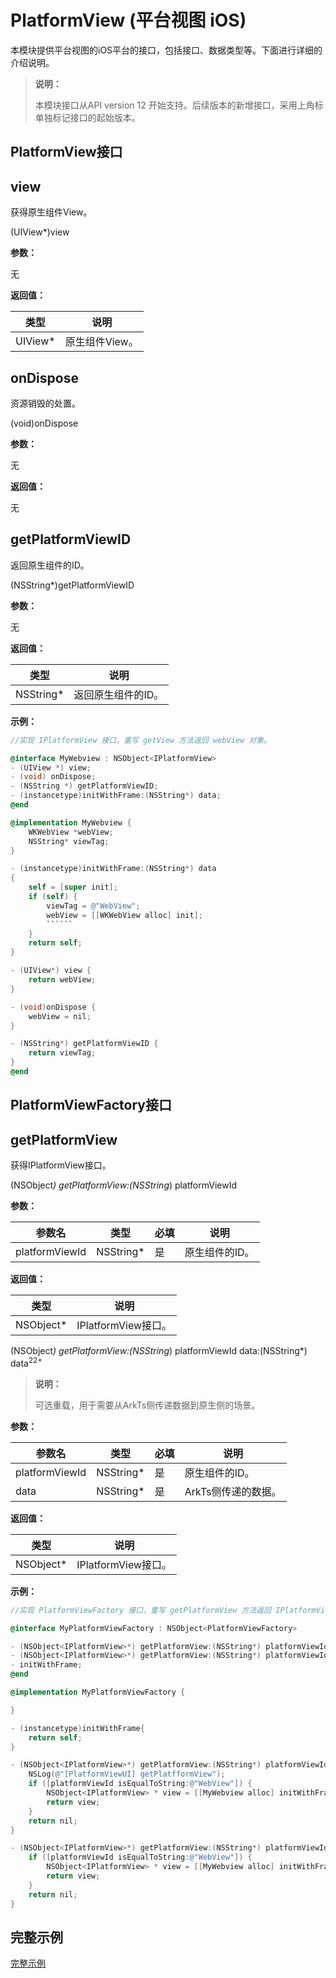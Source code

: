 # PlatformView (平台视图 iOS)

本模块提供平台视图的iOS平台的接口，包括接口、数据类型等。下面进行详细的介绍说明。

> **说明：**
>
> 本模块接口从API version 12 开始支持。后续版本的新增接口，采用上角标单独标记接口的起始版本。


## PlatformView接口


## view

获得原生组件View。

(UIView*)view

**参数：** 

无

**返回值：** 

| 类型                              | 说明           |
| --------------------------------- | -------------- |
| UIView* | 原生组件View。 |


## onDispose

资源销毁的处置。

(void)onDispose

**参数：** 

无

**返回值：** 

无

## getPlatformViewID

返回原生组件的ID。

(NSString*)getPlatformViewID

**参数：** 

无

**返回值：** 

| 类型                              | 说明           |
| --------------------------------- | -------------- |
| NSString* | 返回原生组件的ID。 |

**示例：**

```Objective-C
//实现 IPlatformView 接口，重写 getView 方法返回 webView 对象。

@interface MyWebview : NSObject<IPlatformView>
- (UIView *) view;
- (void) onDispose;
- (NSString *) getPlatformViewID;
- (instancetype)initWithFrame:(NSString*) data;
@end

@implementation MyWebview {
    WKWebView *webView;
    NSString* viewTag;
}

- (instancetype)initWithFrame:(NSString*) data
{
    self = [super init];
    if (self) {
        viewTag = @"WebView";
        webView = [[WKWebView alloc] init];
        ``````
    }
    return self;
}

- (UIView*) view {
    return webView;
}

- (void)onDispose {
    webView = nil;
}

- (NSString*) getPlatformViewID {
    return viewTag;
}
@end
```

## PlatformViewFactory接口


## getPlatformView

获得IPlatformView接口。

(NSObject<IPlatformView>*) getPlatformView:(NSString*) platformViewId


**参数：** 

| 参数名          | 类型             | 必填 | 说明           |
| --------------- | ---------------- | ---- | -------------- |
| platformViewId | NSString* | 是   | 原生组件的ID。 |

**返回值：** 

| 类型                              | 说明           |
| --------------------------------- | -------------- |
| NSObject<IPlatformView>* | IPlatformView接口。 |

(NSObject<IPlatformView>*) getPlatformView:(NSString*) platformViewId data:(NSString*) data<sup>22+</sup>
> **说明：**
>
> 可选重载，用于需要从ArkTs侧传递数据到原生侧的场景。

**参数：** 

| 参数名          | 类型             | 必填 | 说明           |
| --------------- | ---------------- | ---- | -------------- |
| platformViewId | NSString* | 是   | 原生组件的ID。 |
| data | NSString* | 是   | ArkTs侧传递的数据。 |

**返回值：** 

| 类型                              | 说明           |
| --------------------------------- | -------------- |
| NSObject<IPlatformView>* | IPlatformView接口。 |

**示例：**

```Objective-C
//实现 PlatformViewFactory 接口，重写 getPlatformView 方法返回 IPlatformView 对象。

@interface MyPlatformViewFactory : NSObject<PlatformViewFactory>

- (NSObject<IPlatformView>*) getPlatformView:(NSString*) platformViewId;
- (NSObject<IPlatformView>*) getPlatformView:(NSString*) platformViewId data:(NSString*) data;
- initWithFrame;
@end

@implementation MyPlatformViewFactory {

}

- (instancetype)initWithFrame{
    return self;
}

- (NSObject<IPlatformView>*) getPlatformView:(NSString*) platformViewId {
    NSLog(@"[PlatformViewUI] getPlatfformView");
    if ([platformViewId isEqualToString:@"WebView"]) {
        NSObject<IPlatformView> * view = [[MyWebview alloc] initWithFrame:nil];
        return view;
    }
    return nil;
}

- (NSObject<IPlatformView>*) getPlatformView:(NSString*) platformViewId data:(NSString*) data {
    if ([platformViewId isEqualToString:@"WebView"]) {
        NSObject<IPlatformView> * view = [[MyWebview alloc] initWithFrame:data];
        return view;
    }
    return nil;
}

```


## 完整示例

[完整示例](../../tutorial/how-to-use-platformview-on-ios.md)